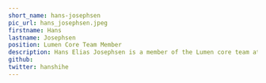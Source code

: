 ```yaml
---
short_name: hans-josephsen
pic_url: hans_josephsen.jpeg
firstname: Hans
lastname: Josephsen
position: Lumen Core Team Member
description: Hans Elias Josephsen is a member of the Lumen core team at Dockyard. He primarily works on the compiler front- and middleend. In his free time, he enjoys working on his own software projects and tinkering with electronics.
github:
twitter: hanshihe
---
```

